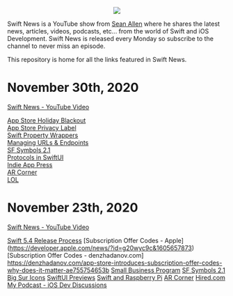 <p align="center">
  <img src="https://seanallen-course-backend.herokuapp.com/images/swift-news-logo-white-small.png" />
</p>

Swift News is a YouTube show from [Sean Allen](https://youtube.com/seanallen "Sean Allen - YouTube Channel") where he shares the latest news, articles, videos, podcasts, etc... from the world of Swift and iOS Development.  Swift News is released every Monday so subscribe to the channel to never miss an episode.

This repository is home for all the links featured in Swift News.


# November 30th, 2020
[Swift News - YouTube Video](https://youtu.be/AilSmyZQ0ng)

[App Store Holiday Blackout](https://developer.apple.com/news/?id=83m4plrb)\
[App Store Privacy Label](https://developer.apple.com/news/?id=em8fm29e)\
[Swift Property Wrappers](https://www.avanderlee.com/swift/property-wrappers)\
[Managing URLs & Endpoints](https://www.swiftbysundell.com/clips/4/)\
[SF Symbols 2.1](https://hacknicity.medium.com/sf-symbols-changes-in-ios-14-2-8a8bdf708426)\
[Protocols in SwiftUI](https://fivestars.blog/swiftui/swift-protocols.html)\
[Indie App Press](https://twitter.com/OliverJHaslam/status/1331690323895062531)\
[AR Corner](https://twitter.com/pradeeprao_/status/1330710223300988935)\
[LOL](https://twitter.com/towernter/status/1332692092863340544)


# November 23th, 2020
[Swift News - YouTube Video](https://youtu.be/5Mg92jJI-MM)

[Swift 5.4 Release Process](https://forums.swift.org/t/swift-5-4-release-process/41936)
[Subscription Offer Codes - Apple]
(https://developer.apple.com/news/?id=g20wyc9c&1605657873)
[Subscription Offer Codes - denzhadanov.com]
https://denzhadanov.com/app-store-introduces-subscription-offer-codes-why-does-it-matter-ae755754653b
[Small Business Program](https://www.apple.com/newsroom/2020/11/apple-announces-app-store-small-business-program/)
[SF Symbols 2.1](https://twitter.com/themikestern/status/1330210252139192320)
[Big Sur Icons](https://macosicons.com/)
[SwiftUI Previews](https://www.avanderlee.com/swiftui/previews-different-states)
[Swift and Raspberry Pi](https://lickability.com/blog/swift-on-raspberry-pi-workshop-part-3/)
[AR Corner](https://twitter.com/OscarFalmer/status/1329034251526938626)
[Hired.com](https://hired.com/x/1n01g)
[My Podcast - iOS Dev Discussions](https://podcasts.apple.com/us/podcast/ios-dev-discussions-sean-allen/id1426167395)

